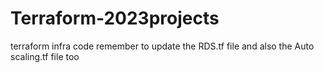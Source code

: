 # Terraform-2023projects
terraform infra code
remember to update the RDS.tf file and also the Auto scaling.tf file too

